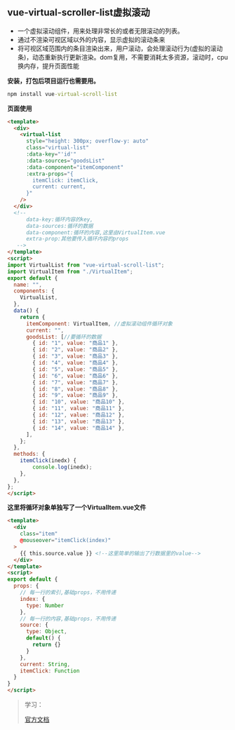 ## vue-virtual-scroller-list虚拟滚动

+ 一个虚拟滚动组件，用来处理非常长的或者无限滚动的列表。
+ 通过不渲染可视区域以外的内容，显示虚拟的滚动条来
+ 将可视区域范围内的条目渲染出来，用户滚动，会处理滚动行为(虚拟的滚动条)，动态重新执行更新渲染。dom复用，不需要消耗太多资源，滚动时，cpu换内存，提升页面性能

**安装，打包后项目运行也需要用。**

```cmd
npm install vue-virtual-scroll-list
```

**页面使用**

```html
<template>
  <div>
    <virtual-list
      style="height: 300px; overflow-y: auto"
      class="virtual-list"
      :data-key="'id'"
      :data-sources="goodsList"
      :data-component="itemComponent"
      :extra-props="{
        itemClick: itemClick,
        current: current,
      }"
    />
  </div>
  <!-- 
      data-key:循环内容的key,
      data-sources:循环的数据
      data-component:循环的内容,这里由VirtualItem.vue
      extra-prop:其他要传入循环内容的props
   -->
</template>
<script>
import VirtualList from "vue-virtual-scroll-list";
import VirtualItem from "./VirtualItem";
export default {
  name: "",
  components: {
    VirtualList,
  },
  data() {
    return {
      itemComponent: VirtualItem, //虚拟滚动组件循环对象
      current: "",
      goodsList: [//要循环的数据
        { id: "1", value: "商品1" },
        { id: "2", value: "商品2" },
        { id: "3", value: "商品3" },
        { id: "4", value: "商品4" },
        { id: "5", value: "商品5" },
        { id: "6", value: "商品6" },
        { id: "7", value: "商品7" },
        { id: "8", value: "商品8" },
        { id: "9", value: "商品9" },
        { id: "10", value: "商品10" },
        { id: "11", value: "商品11" },
        { id: "12", value: "商品12" },
        { id: "13", value: "商品13" },
        { id: "14", value: "商品14" },
      ], 
    };
  },
  methods: {
    itemClick(inedx) {
        console.log(inedx);
    },
  },
};
</script>
```

**这里将循环对象单独写了一个VirtualItem.vue文件**

```html
<template>
  <div
    class="item"
    @mouseover="itemClick(index)"
  >
    {{ this.source.value }} <!--这里简单的输出了行数据里的value-->
  </div>
</template>
<script>
export default {
  props: {
    // 每一行的索引,基础props，不用传递
    index: {
      type: Number
    },
    // 每一行的内容,基础props，不用传递
    source: {
      type: Object,
      default() {
        return {}
      }
    },
    current: String,
    itemClick: Function
  }
}
</script>

```



> 学习：
>
> [官方文档](https://www.npmjs.com/package/vue-virtual-scroll-list)
>
> 